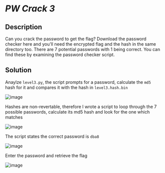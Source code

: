 # _PW Crack 3_
## Description
Can you crack the password to get the flag?
Download the password checker here and you'll need the encrypted flag and the hash in the same directory too.
There are 7 potential passwords with 1 being correct. You can find these by examining the password checker script.
## Solution
Anaylze `level3.py`, the script prompts for a password, calculate the `md5` hash for it and compares it with the hash in `level3.hash.bin` 

![image](https://user-images.githubusercontent.com/70738420/178349068-a8d17f72-a5da-433a-80e3-b704412ee103.png)

Hashes are non-revertable, therefore I wrote a script to loop through the 7 possible passwords, calculate its md5 hash and look for the one which matches

![image](https://user-images.githubusercontent.com/70738420/178350755-ef82988f-89de-4ec4-9693-b5a8dccad7a1.png)

The script states the correct password is `dba8`

![image](https://user-images.githubusercontent.com/70738420/178350834-c2116909-7ec9-4438-9302-64769b71aa79.png)

Enter the password and retrieve the flag 

![image](https://user-images.githubusercontent.com/70738420/178350978-2f224e55-9b30-48ad-8729-8a3e9f2b0793.png)